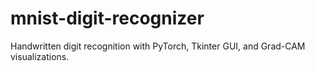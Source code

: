 # mnist-digit-recognizer
Handwritten digit recognition with PyTorch, Tkinter GUI, and Grad-CAM visualizations.
